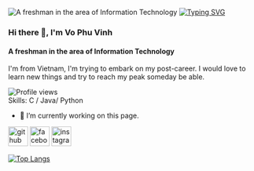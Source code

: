 ![A freshman in the area of Information Technology](https://w.wallhaven.cc/full/j3/wallhaven-j355oy.jpg)
[![Typing SVG](https://readme-typing-svg.herokuapp.com?width=610&height=110&lines=%22Light+from+here+shall+illuminate+the+entire+universe%22;Mission%2C+Vision%2C+Quality+Policy)](https://git.io/typing-svg)
### Hi there 👋, I'm Vo Phu Vinh
#### A freshman in the area of Information Technology
I'm from Vietnam, I'm trying to embark on my post-career. I would love to learn new things and try to reach my peak someday be able.

![Profile views](https://gpvc.arturio.dev/Killasneverdie)  
Skills: C / Java/ Python

- 🔭 I’m currently working on this page. 

[<img src='https://cdn.jsdelivr.net/npm/simple-icons@3.0.1/icons/github.svg' alt='github' height='40'>](https://github.com/Killasneverdie)  [<img src='https://cdn.jsdelivr.net/npm/simple-icons@3.0.1/icons/facebook.svg' alt='facebook' height='40'>](https://www.facebook.com/vinh.vophu.1)  [<img src='https://cdn.jsdelivr.net/npm/simple-icons@3.0.1/icons/instagram.svg' alt='instagram' height='40'>](https://www.instagram.com/vophu_v/)  

[![Top Langs](https://github-readme-stats.vercel.app/api/top-langs/?username=Killasneverdie)](https://github.com/anuraghazra/github-readme-stats)



